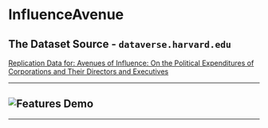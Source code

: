 # InfluenceAvenue

## The Dataset Source - `dataverse.harvard.edu` 
[Replication Data for: Avenues of Influence: On the Political Expenditures of Corporations and Their Directors and Executives](https://dataverse.harvard.edu/dataset.xhtml?persistentId=doi:10.7910/DVN/6R1HAS#)

---

## ![Features Demo](https://github.com/marka2g/influence_avenue/assets/12756/e5622235-5185-420d-ba1c-b8f1d050e383)
---
